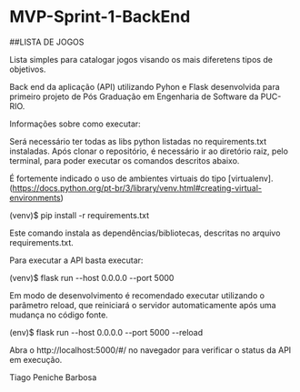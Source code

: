 # MVP-Sprint-1-BackEnd
##LISTA DE JOGOS 

Lista simples para catalogar jogos visando os mais diferetens tipos de objetivos.

Back end da aplicação (API) utilizando Pyhon e Flask desenvolvida para primeiro projeto de Pós Graduação em Engenharia de Software da PUC-RIO.


Informações sobre como executar:

Será necessário ter todas as libs python listadas no requirements.txt instaladas. Após clonar o repositório, é necessário ir ao diretório raiz, pelo terminal, para poder executar os comandos descritos abaixo.

É fortemente indicado o uso de ambientes virtuais do tipo [virtualenv]. (https://docs.python.org/pt-br/3/library/venv.html#creating-virtual-environments)

(venv)$ pip install -r requirements.txt

Este comando instala as dependências/bibliotecas, descritas no arquivo requirements.txt.

Para executar a API basta executar:

(venv)$ flask run --host 0.0.0.0 --port 5000

Em modo de desenvolvimento é recomendado executar utilizando o parâmetro reload, que reiniciará o servidor automaticamente após uma mudança no código fonte.

(env)$ flask run --host 0.0.0.0 --port 5000 --reload

Abra o http://localhost:5000/#/ no navegador para verificar o status da API em execução.

Tiago Peniche Barbosa 



